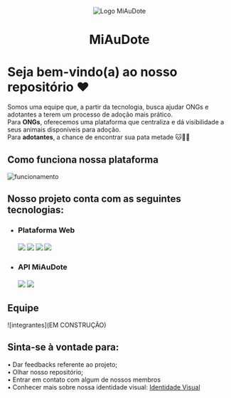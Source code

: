<p align="center">
  <img src="https://github.com/P-Shoyo/miaudote/blob/master/aplicacao/web/imagens/geral/logo.svg" alt="Logo MiAuDote"/>
</p>
<h1 align="center"> MiAuDote </h1>

# Seja bem-vindo(a) ao nosso repositório ❤️
Somos uma equipe que, a partir da tecnologia, busca ajudar ONGs e adotantes a terem um processo de adoção mais prático.<br>
Para <b>ONGs</b>, oferecemos uma plataforma que centraliza e dá visibilidade a seus animais disponíveis para adoção.<br>
Para <b>adotantes</b>, a chance de encontrar sua pata metade :cat::dog:🐾

## Como funciona nossa plataforma
![funcionamento](https://user-images.githubusercontent.com/70399469/141661620-de47059e-0dcb-4570-8038-6b31517c119d.png)

## Nosso projeto conta com as seguintes tecnologias:
- ### Plataforma Web<br><br><img src="https://img.shields.io/badge/HTML5-E34F26?style=for-the-badge&logo=html5&logoColor=white"/> <img src="https://img.shields.io/badge/CSS3-1572B6?style=for-the-badge&logo=css3&logoColor=white"/> <img src="https://img.shields.io/badge/JavaScript-323330?style=for-the-badge&logo=javascript&logoColor=F7DF1E"/> <img src="https://img.shields.io/badge/React-20232A?style=for-the-badge&logo=react&logoColor=61DAFB"/><br>
- ### API MiAuDote<br><br><img src="https://img.shields.io/badge/Java-ED8B00?style=for-the-badge&logo=java&logoColor=white"/> <img src="https://img.shields.io/badge/Spring_Boot-F2F4F9?style=for-the-badge&logo=spring-boot"/><br>

## Equipe
![integrantes](EM CONSTRUÇÃO)

## Sinta-se à vontade para:
• Dar feedbacks referente ao projeto;<br>
• Olhar nosso repositório;<br> 
• Entrar em contato com algum de nossos membros<br>
• Conhecer mais sobre nossa identidade visual: [Identidade Visual](https://github.com/Pederzini/miaudote/blob/master/Documentos/Identidade%20Visual/MiAuDote_Justificativa_Grupo06.pdf)<br>
